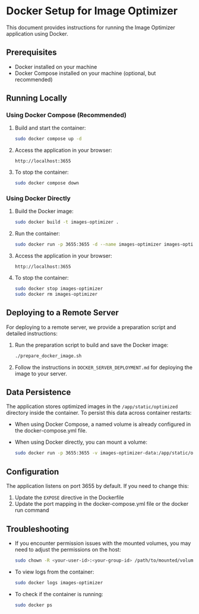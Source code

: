 # Docker Setup for Image Optimizer

This document provides instructions for running the Image Optimizer application using Docker.

## Prerequisites

- Docker installed on your machine
- Docker Compose installed on your machine (optional, but recommended)

## Running Locally

### Using Docker Compose (Recommended)

1. Build and start the container:
   ```bash
   sudo docker compose up -d
   ```

2. Access the application in your browser:
   ```
   http://localhost:3655
   ```

3. To stop the container:
   ```bash
   sudo docker compose down
   ```

### Using Docker Directly

1. Build the Docker image:
   ```bash
   sudo docker build -t images-optimizer .
   ```

2. Run the container:
   ```bash
   sudo docker run -p 3655:3655 -d --name images-optimizer images-optimizer
   ```

3. Access the application in your browser:
   ```
   http://localhost:3655
   ```

4. To stop the container:
   ```bash
   sudo docker stop images-optimizer
   sudo docker rm images-optimizer
   ```

## Deploying to a Remote Server

For deploying to a remote server, we provide a preparation script and detailed instructions:

1. Run the preparation script to build and save the Docker image:
   ```bash
   ./prepare_docker_image.sh
   ```

2. Follow the instructions in `DOCKER_SERVER_DEPLOYMENT.md` for deploying the image to your server.

## Data Persistence

The application stores optimized images in the `/app/static/optimized` directory inside the container. To persist this data across container restarts:

- When using Docker Compose, a named volume is already configured in the docker-compose.yml file.

- When using Docker directly, you can mount a volume:
  ```bash
  sudo docker run -p 3655:3655 -v images-optimizer-data:/app/static/optimized -d --name images-optimizer images-optimizer
  ```

## Configuration

The application listens on port 3655 by default. If you need to change this:

1. Update the `EXPOSE` directive in the Dockerfile
2. Update the port mapping in the docker-compose.yml file or the docker run command

## Troubleshooting

- If you encounter permission issues with the mounted volumes, you may need to adjust the permissions on the host:
  ```bash
  sudo chown -R <your-user-id>:<your-group-id> /path/to/mounted/volume
  ```

- To view logs from the container:
  ```bash
  sudo docker logs images-optimizer
  ```

- To check if the container is running:
  ```bash
  sudo docker ps
  ``` 